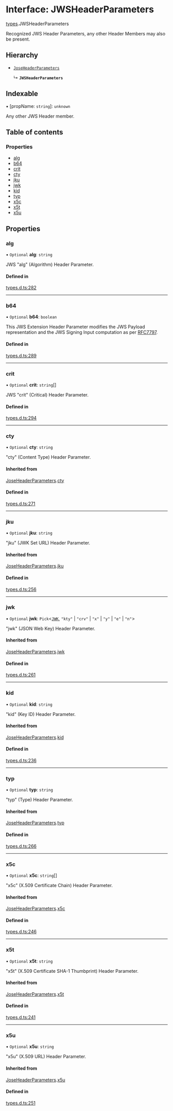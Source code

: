# Interface: JWSHeaderParameters

[types](../modules/types.md).JWSHeaderParameters

Recognized JWS Header Parameters, any other Header Members
may also be present.

## Hierarchy

- [`JoseHeaderParameters`](types.joseheaderparameters.md)

  ↳ **`JWSHeaderParameters`**

## Indexable

▪ [propName: `string`]: `unknown`

Any other JWS Header member.

## Table of contents

### Properties

- [alg](types.jwsheaderparameters.md#alg)
- [b64](types.jwsheaderparameters.md#b64)
- [crit](types.jwsheaderparameters.md#crit)
- [cty](types.jwsheaderparameters.md#cty)
- [jku](types.jwsheaderparameters.md#jku)
- [jwk](types.jwsheaderparameters.md#jwk)
- [kid](types.jwsheaderparameters.md#kid)
- [typ](types.jwsheaderparameters.md#typ)
- [x5c](types.jwsheaderparameters.md#x5c)
- [x5t](types.jwsheaderparameters.md#x5t)
- [x5u](types.jwsheaderparameters.md#x5u)

## Properties

### alg

• `Optional` **alg**: `string`

JWS "alg" (Algorithm) Header Parameter.

#### Defined in

[types.d.ts:282](https://github.com/panva/jose/blob/v3.14.0/src/types.d.ts#L282)

___

### b64

• `Optional` **b64**: `boolean`

This JWS Extension Header Parameter modifies the JWS Payload
representation and the JWS Signing Input computation as per
[RFC7797](https://tools.ietf.org/html/rfc7797).

#### Defined in

[types.d.ts:289](https://github.com/panva/jose/blob/v3.14.0/src/types.d.ts#L289)

___

### crit

• `Optional` **crit**: `string`[]

JWS "crit" (Critical) Header Parameter.

#### Defined in

[types.d.ts:294](https://github.com/panva/jose/blob/v3.14.0/src/types.d.ts#L294)

___

### cty

• `Optional` **cty**: `string`

"cty" (Content Type) Header Parameter.

#### Inherited from

[JoseHeaderParameters](types.joseheaderparameters.md).[cty](types.joseheaderparameters.md#cty)

#### Defined in

[types.d.ts:271](https://github.com/panva/jose/blob/v3.14.0/src/types.d.ts#L271)

___

### jku

• `Optional` **jku**: `string`

"jku" (JWK Set URL) Header Parameter.

#### Inherited from

[JoseHeaderParameters](types.joseheaderparameters.md).[jku](types.joseheaderparameters.md#jku)

#### Defined in

[types.d.ts:256](https://github.com/panva/jose/blob/v3.14.0/src/types.d.ts#L256)

___

### jwk

• `Optional` **jwk**: `Pick`<[`JWK`](types.jwk.md), ``"kty"`` \| ``"crv"`` \| ``"x"`` \| ``"y"`` \| ``"e"`` \| ``"n"``\>

"jwk" (JSON Web Key) Header Parameter.

#### Inherited from

[JoseHeaderParameters](types.joseheaderparameters.md).[jwk](types.joseheaderparameters.md#jwk)

#### Defined in

[types.d.ts:261](https://github.com/panva/jose/blob/v3.14.0/src/types.d.ts#L261)

___

### kid

• `Optional` **kid**: `string`

"kid" (Key ID) Header Parameter.

#### Inherited from

[JoseHeaderParameters](types.joseheaderparameters.md).[kid](types.joseheaderparameters.md#kid)

#### Defined in

[types.d.ts:236](https://github.com/panva/jose/blob/v3.14.0/src/types.d.ts#L236)

___

### typ

• `Optional` **typ**: `string`

"typ" (Type) Header Parameter.

#### Inherited from

[JoseHeaderParameters](types.joseheaderparameters.md).[typ](types.joseheaderparameters.md#typ)

#### Defined in

[types.d.ts:266](https://github.com/panva/jose/blob/v3.14.0/src/types.d.ts#L266)

___

### x5c

• `Optional` **x5c**: `string`[]

"x5c" (X.509 Certificate Chain) Header Parameter.

#### Inherited from

[JoseHeaderParameters](types.joseheaderparameters.md).[x5c](types.joseheaderparameters.md#x5c)

#### Defined in

[types.d.ts:246](https://github.com/panva/jose/blob/v3.14.0/src/types.d.ts#L246)

___

### x5t

• `Optional` **x5t**: `string`

"x5t" (X.509 Certificate SHA-1 Thumbprint) Header Parameter.

#### Inherited from

[JoseHeaderParameters](types.joseheaderparameters.md).[x5t](types.joseheaderparameters.md#x5t)

#### Defined in

[types.d.ts:241](https://github.com/panva/jose/blob/v3.14.0/src/types.d.ts#L241)

___

### x5u

• `Optional` **x5u**: `string`

"x5u" (X.509 URL) Header Parameter.

#### Inherited from

[JoseHeaderParameters](types.joseheaderparameters.md).[x5u](types.joseheaderparameters.md#x5u)

#### Defined in

[types.d.ts:251](https://github.com/panva/jose/blob/v3.14.0/src/types.d.ts#L251)
